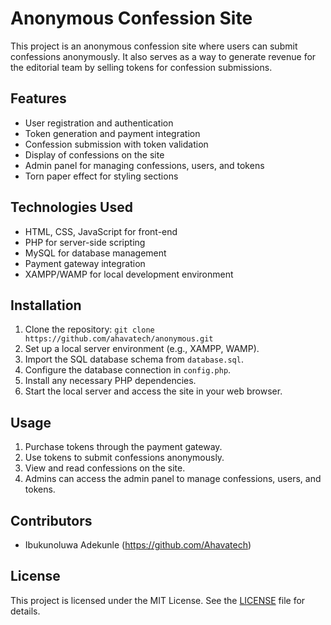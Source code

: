 # Anonymous Confession Site

This project is an anonymous confession site where users can submit confessions anonymously. It also serves as a way to generate revenue for the editorial team by selling tokens for confession submissions.

## Features

- User registration and authentication
- Token generation and payment integration
- Confession submission with token validation
- Display of confessions on the site
- Admin panel for managing confessions, users, and tokens
- Torn paper effect for styling sections

## Technologies Used

- HTML, CSS, JavaScript for front-end
- PHP for server-side scripting
- MySQL for database management
- Payment gateway integration
- XAMPP/WAMP for local development environment

## Installation

1. Clone the repository: `git clone https://github.com/ahavatech/anonymous.git`
2. Set up a local server environment (e.g., XAMPP, WAMP).
3. Import the SQL database schema from `database.sql`.
4. Configure the database connection in `config.php`.
5. Install any necessary PHP dependencies.
6. Start the local server and access the site in your web browser.

## Usage

1. Purchase tokens through the payment gateway.
2. Use tokens to submit confessions anonymously.
3. View and read confessions on the site.
4. Admins can access the admin panel to manage confessions, users, and tokens.

## Contributors

- Ibukunoluwa Adekunle (https://github.com/Ahavatech)

## License

This project is licensed under the MIT License. See the [LICENSE](LICENSE) file for details.
